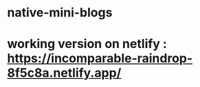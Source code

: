# native-mini-blogs
# working version on netlify :   https://incomparable-raindrop-8f5c8a.netlify.app/
